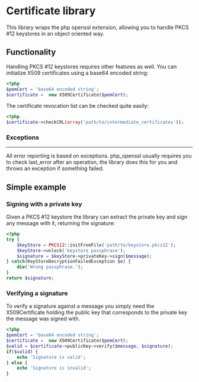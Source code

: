 Certificate library
=====================

This library wraps the php openssl extension, allowing you to handle PKCS #12 keystores
in an object oriented way.

Functionality
-------------

Handling PKCS #12 keystores requires other features as well.
You can initialize X509 certificates using a base64 encoded string:
```php
<?php
$pemCert = 'base64 encoded string';
$certificate =  new X509Certificate($pemCert);
```
The certificate revocation list can be checked quite easily:
```php
<?php
$certificate->checkCRL(array('path/to/intermediate_certificates'));
```

### Exceptions ###
----------

All error reporting is based on exceptions. php_openssl usually requires you to check last_error
after an operation, the library does this for you and throws an exception if something failed.

Simple example
--------------

### Signing with a private key ###

Given a PKCS #12 keystore the library can extract the private key and sign any message with it, returning the signature:

```php
<?php
try {
	$keyStore = PKCS12::initFromFile('path/to/keystore.pkcs12');
	$keyStore->unlock('keystore passphrase');
	$signature = $keyStore->privateKey->sign($message);
} catch(KeyStoreDecryptionFailedException $e) {
	die('Wrong passphrase.');
}
return $signature;
```

### Verifying a signature ###

To verify a signature against a message you simply need the X509Certificate holding the public key that corresponds to the private key the message was signed with.

```php
<?php
$pemCert = 'base64 encoded string';
$certificate =  new X509Certificate($pemCert);
$valid = $certificate->publicKey->verify($message, $signature);
if($valid) {
	echo 'Signature is valid';
} else {
	echo 'Signature is invalid';
}
```
